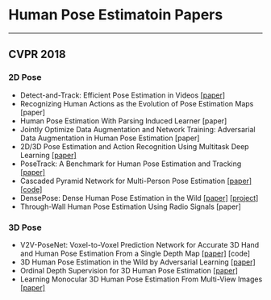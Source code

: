 #  Human Pose Estimatoin Papers

----------

## CVPR 2018

### 2D Pose

- Detect-and-Track: Efficient Pose Estimation in Videos [[paper]](https://arxiv.org/abs/1712.09184)
- Recognizing Human Actions as the Evolution of Pose Estimation Maps [paper]
- Human Pose Estimation With Parsing Induced Learner [paper]
- Jointly Optimize Data Augmentation and Network Training: Adversarial Data Augmentation in Human Pose Estimation [paper]
- 2D/3D Pose Estimation and Action Recognition Using Multitask Deep Learning [[paper]](https://arxiv.org/abs/1802.09232)
- PoseTrack: A Benchmark for Human Pose Estimation and Tracking [[paper]](https://arxiv.org/abs/1710.10000)
- Cascaded Pyramid Network for Multi-Person Pose Estimation [[paper]](https://arxiv.org/abs/1711.07319) [[code]](https://github.com/chenyilun95/tf-cpn)
- DensePose: Dense Human Pose Estimation in the Wild [[paper]](https://arxiv.org/abs/1802.00434) [[project]](http://densepose.org/)
- Through-Wall Human Pose Estimation Using Radio Signals [paper]


### 3D Pose

- V2V-PoseNet: Voxel-to-Voxel Prediction Network for Accurate 3D Hand and Human Pose Estimation From a Single Depth Map [[paper]](https://arxiv.org/abs/1711.07399) [code]
- 3D Human Pose Estimation in the Wild by Adversarial Learning [[paper]](https://arxiv.org/abs/1803.09722?context=cs)
- Ordinal Depth Supervision for 3D Human Pose Estimation [[paper]](https://arxiv.org/abs/1805.04095)
- Learning Monocular 3D Human Pose Estimation From Multi-View Images [[paper]](https://arxiv.org/abs/1803.04775)





